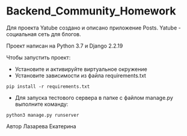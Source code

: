 # Backend_Community_Homework

Для проекта Yatube создано и описано приложение Posts. Yatube - социальная сеть для блогов. 

Проект написан на Python 3.7 и Django 2.2.19

Чтобы запустить проект: 

- Установите и активируйте виртуальное окружение
- Установите зависимости из файла requirements.txt
```
pip install -r requirements.txt
``` 
- Для запуска тестового сервера в папке с файлом manage.py выполните команду:
```
python3 manage.py runserver
``` 

Автор Лазарева Екатерина

